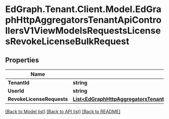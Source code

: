 # EdGraph.Tenant.Client.Model.EdGraphHttpAggregatorsTenantApiControllersV1ViewModelsRequestsLicensesRevokeLicenseBulkRequest

## Properties

Name | Type | Description | Notes
------------ | ------------- | ------------- | -------------
**TenantId** | **string** |  | [optional] 
**UserId** | **string** |  | [optional] 
**RevokeLicenseRequests** | [**List&lt;EdGraphHttpAggregatorsTenantApiControllersV1ViewModelsRequestsLicensesRevokeLicenseRequest&gt;**](EdGraphHttpAggregatorsTenantApiControllersV1ViewModelsRequestsLicensesRevokeLicenseRequest.md) |  | [optional] 

[[Back to Model list]](../README.md#documentation-for-models) [[Back to API list]](../README.md#documentation-for-api-endpoints) [[Back to README]](../README.md)

